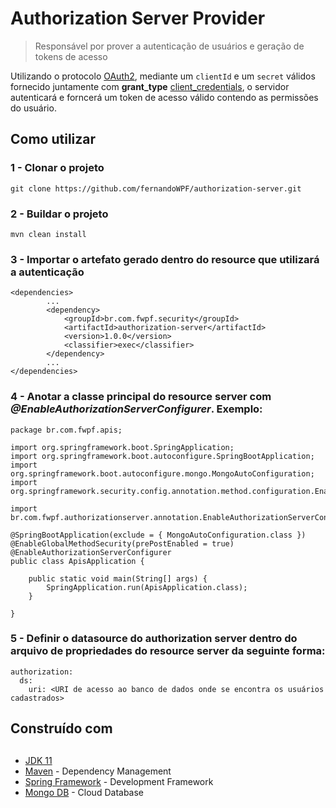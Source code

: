 # Authorization Server Provider
> Responsável por prover a autenticação de usuários e geração de tokens de acesso

Utilizando o protocolo [OAuth2](https://oauth.net/2/), mediante um ```clientId``` e um ```secret``` válidos fornecido juntamente com __grant_type__ [client_credentials](https://oauth.net/2/grant-types/client-credentials/), o servidor autenticará e forncerá um token de acesso válido contendo as permissões do usuário.

## Como utilizar
### 1 - Clonar o projeto
```
git clone https://github.com/fernandoWPF/authorization-server.git
```
### 2 - Buildar o projeto
```
mvn clean install
```
### 3 - Importar o artefato gerado dentro do resource que utilizará a autenticação
```
<dependencies>
        ...
		<dependency>
			<groupId>br.com.fwpf.security</groupId>
			<artifactId>authorization-server</artifactId>
			<version>1.0.0</version>
			<classifier>exec</classifier>
		</dependency>
		...
</dependencies>
```

### 4 - Anotar a classe principal do resource server com _@EnableAuthorizationServerConfigurer_. Exemplo:
```
package br.com.fwpf.apis;

import org.springframework.boot.SpringApplication;
import org.springframework.boot.autoconfigure.SpringBootApplication;
import org.springframework.boot.autoconfigure.mongo.MongoAutoConfiguration;
import org.springframework.security.config.annotation.method.configuration.EnableGlobalMethodSecurity;

import br.com.fwpf.authorizationserver.annotation.EnableAuthorizationServerConfigurer;

@SpringBootApplication(exclude = { MongoAutoConfiguration.class })
@EnableGlobalMethodSecurity(prePostEnabled = true)
@EnableAuthorizationServerConfigurer
public class ApisApplication {

    public static void main(String[] args) {
        SpringApplication.run(ApisApplication.class);
    }

}
```
### 5 - Definir o datasource do authorization server dentro do arquivo de propriedades do resource server da seguinte forma:
```
authorization:
  ds:
    uri: <URI de acesso ao banco de dados onde se encontra os usuários cadastrados>
```

## Construído com

##
* [JDK 11](https://www.oracle.com/java/)
* [Maven](https://maven.apache.org/) - Dependency Management
* [Spring Framework](https://spring.io/) - Development Framework
* [Mongo DB](https://www.mongodb.com/) - Cloud Database
